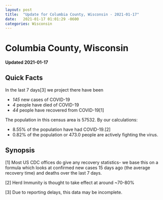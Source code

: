 ```yaml
---
layout: post
title:  "Update for Columbia County, Wisconsin - 2021-01-17"
date:   2021-01-17 01:01:29 -0600
categories: Wisconsin
---
```


# Columbia County, Wisconsin
#### Updated 2021-01-17

## Quick Facts

In the last 7 days[3] we project there have been
- *145* new cases of COVID-19
- *4* people have died of COVID-19
- *44* people have recovered from COVID-19[1]

The population in this census area is 57532. By our calculations:
- 8.55% of the population have had COVID-19.[2]
- 0.82% of the population or 473.0 people are actively fighting the virus.

## Synopsis




[1] Most US CDC offices do give any recovery statistics- we base this on a formula which looks at confirmed new cases
15 days ago (the average recovery time) and deaths over the last 7 days.

[2] Herd Immunity is thought to take effect at around ~70-80%

[3] Due to reporting delays, this data may be incomplete.
 
    